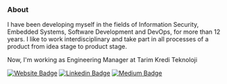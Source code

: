 ### About

I have been developing myself in the fields of Information Security, Embedded Systems, Software Development and DevOps, for more than 12 years. I like to work interdisciplinary and take part in all processes of a product from idea stage to product stage.

Now, I'm working as Engineering Manager at Tarim Kredi Teknoloji

[![Website Badge](https://img.shields.io/website?style=flat-square&down_color=red&down_message=down&label=https://eminyildiz.com.tr&up_color=green&up_message=up&url=https://eminyildiz.com.tr)](https://eminyildiz.com.tr)
[![Linkedin Badge](https://img.shields.io/badge/-eyEminYILDIZ-blue?style=flat-square&logo=Linkedin&logoColor=white&link=https://www.linkedin.com/in/eyEminYILDIZ)](https://www.linkedin.com/in/eyEminYILDIZ)
[![Medium Badge](https://img.shields.io/badge/-eyEminYILDIZ-black?style=flat-square&logo=Medium&logoColor=white&link=https://medium.com/@eyEminYILDIZ)](https://medium.com/@eyEminYILDIZ)
